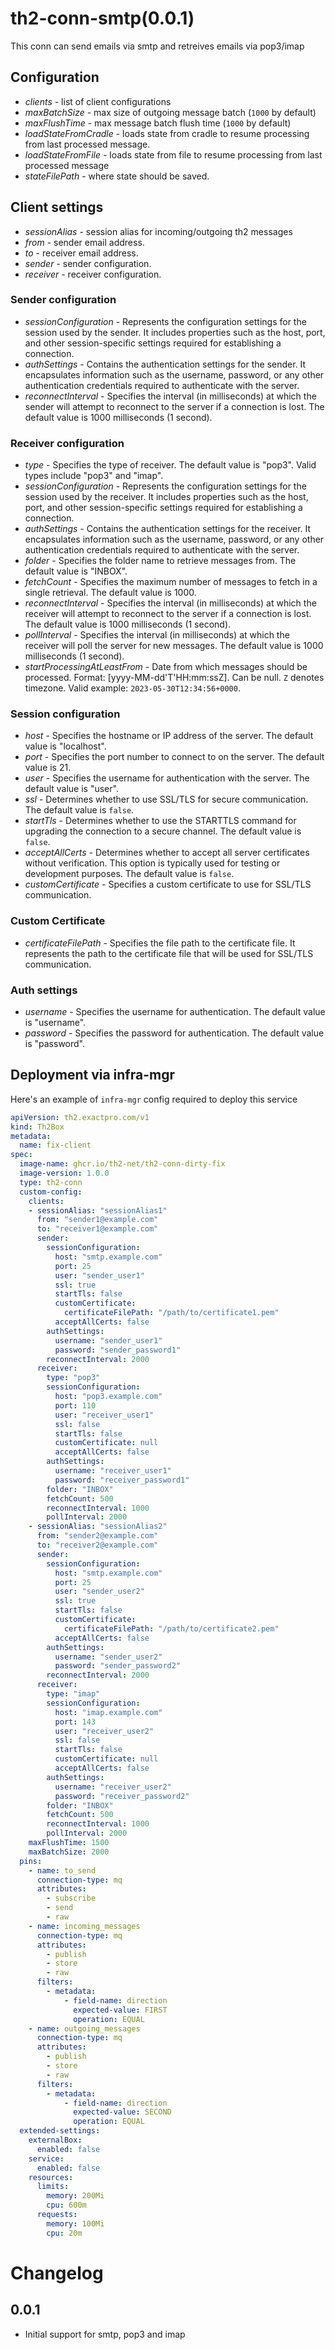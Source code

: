 # th2-conn-smtp(0.0.1)
This conn can send emails via smtp and retreives emails via pop3/imap

## Configuration

+ *clients* - list of client configurations
+ *maxBatchSize* - max size of outgoing message batch (`1000` by default)
+ *maxFlushTime* - max message batch flush time (`1000` by default)
+ *loadStateFromCradle* - loads state from cradle to resume processing from last processed message.
+ *loadStateFromFile* - loads state from file to resume processing from last processed message 
+ *stateFilePath* - where state should be saved.

## Client settings
+ *sessionAlias* - session alias for incoming/outgoing th2 messages
+ *from* - sender email address.
+ *to* - receiver email address.
+ *sender* - sender configuration.
+ *receiver* - receiver configuration.

### Sender configuration
+ *sessionConfiguration* - Represents the configuration settings for the session used by the sender. It includes properties such as the host, port, and other session-specific settings required for establishing a connection.
+ *authSettings* - Contains the authentication settings for the sender. It encapsulates information such as the username, password, or any other authentication credentials required to authenticate with the server.
+ *reconnectInterval* - Specifies the interval (in milliseconds) at which the sender will attempt to reconnect to the server if a connection is lost. The default value is 1000 milliseconds (1 second).

### Receiver configuration

+ *type* - Specifies the type of receiver. The default value is "pop3". Valid types include "pop3" and "imap".
+ *sessionConfiguration* - Represents the configuration settings for the session used by the receiver. It includes properties such as the host, port, and other session-specific settings required for establishing a connection.
+ *authSettings* - Contains the authentication settings for the receiver. It encapsulates information such as the username, password, or any other authentication credentials required to authenticate with the server.
+ *folder* - Specifies the folder name to retrieve messages from. The default value is "INBOX".
+ *fetchCount* - Specifies the maximum number of messages to fetch in a single retrieval. The default value is 1000.
+ *reconnectInterval* - Specifies the interval (in milliseconds) at which the receiver will attempt to reconnect to the server if a connection is lost. The default value is 1000 milliseconds (1 second).
+ *pollInterval* - Specifies the interval (in milliseconds) at which the receiver will poll the server for new messages. The default value is 1000 milliseconds (1 second).
+ *startProcessingAtLeastFrom* - Date from which messages should be processed. Format: [yyyy-MM-dd'T'HH:mm:ssZ]. Can be null. `Z` denotes timezone. Valid example: `2023-05-30T12:34:56+0000`.

### Session configuration
+ *host* - Specifies the hostname or IP address of the server. The default value is "localhost".
+ *port* - Specifies the port number to connect to on the server. The default value is 21.
+ *user* - Specifies the username for authentication with the server. The default value is "user".
+ *ssl* - Determines whether to use SSL/TLS for secure communication. The default value is `false`.
+ *startTls* - Determines whether to use the STARTTLS command for upgrading the connection to a secure channel. The default value is `false`.
+ *acceptAllCerts* - Determines whether to accept all server certificates without verification. This option is typically used for testing or development purposes. The default value is `false`.
+ *customCertificate* - Specifies a custom certificate to use for SSL/TLS communication.

### Custom Certificate
+ *certificateFilePath* - Specifies the file path to the certificate file. It represents the path to the certificate file that will be used for SSL/TLS communication.

### Auth settings
+ *username* - Specifies the username for authentication. The default value is "username".
+ *password* - Specifies the password for authentication. The default value is "password".

## Deployment via infra-mgr

Here's an example of `infra-mgr` config required to deploy this service

```yaml
apiVersion: th2.exactpro.com/v1
kind: Th2Box
metadata:
  name: fix-client
spec:
  image-name: ghcr.io/th2-net/th2-conn-dirty-fix
  image-version: 1.0.0
  type: th2-conn
  custom-config:
    clients:
    - sessionAlias: "sessionAlias1"
      from: "sender1@example.com"
      to: "receiver1@example.com"
      sender:
        sessionConfiguration:
          host: "smtp.example.com"
          port: 25
          user: "sender_user1"
          ssl: true
          startTls: false
          customCertificate:
            certificateFilePath: "/path/to/certificate1.pem"
          acceptAllCerts: false
        authSettings:
          username: "sender_user1"
          password: "sender_password1"
        reconnectInterval: 2000
      receiver:
        type: "pop3"
        sessionConfiguration:
          host: "pop3.example.com"
          port: 110
          user: "receiver_user1"
          ssl: false
          startTls: false
          customCertificate: null
          acceptAllCerts: false
        authSettings:
          username: "receiver_user1"
          password: "receiver_password1"
        folder: "INBOX"
        fetchCount: 500
        reconnectInterval: 1000
        pollInterval: 2000
    - sessionAlias: "sessionAlias2"
      from: "sender2@example.com"
      to: "receiver2@example.com"
      sender:
        sessionConfiguration:
          host: "smtp.example.com"
          port: 25
          user: "sender_user2"
          ssl: true
          startTls: false
          customCertificate:
            certificateFilePath: "/path/to/certificate2.pem"
          acceptAllCerts: false
        authSettings:
          username: "sender_user2"
          password: "sender_password2"
        reconnectInterval: 2000
      receiver:
        type: "imap"
        sessionConfiguration:
          host: "imap.example.com"
          port: 143
          user: "receiver_user2"
          ssl: false
          startTls: false
          customCertificate: null
          acceptAllCerts: false
        authSettings:
          username: "receiver_user2"
          password: "receiver_password2"
        folder: "INBOX"
        fetchCount: 500
        reconnectInterval: 1000
        pollInterval: 2000
    maxFlushTime: 1500
    maxBatchSize: 2000
  pins:
    - name: to_send
      connection-type: mq
      attributes:
        - subscribe
        - send
        - raw
    - name: incoming_messages
      connection-type: mq
      attributes:
        - publish
        - store
        - raw
      filters:
        - metadata:
            - field-name: direction
              expected-value: FIRST
              operation: EQUAL
    - name: outgoing_messages
      connection-type: mq
      attributes:
        - publish
        - store
        - raw
      filters:
        - metadata:
            - field-name: direction
              expected-value: SECOND
              operation: EQUAL
  extended-settings:
    externalBox:
      enabled: false
    service:
      enabled: false
    resources:
      limits:
        memory: 200Mi
        cpu: 600m
      requests:
        memory: 100Mi
        cpu: 20m
```

# Changelog
## 0.0.1
+ Initial support for smtp, pop3 and imap
